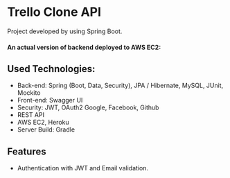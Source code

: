 # Trello Clone API

Project developed by using Spring Boot. <br>

#### An actual version of backend deployed to AWS EC2:

## Used Technologies:

* Back-end: Spring (Boot, Data, Security), JPA / Hibernate, MySQL, JUnit, Mockito
* Front-end: Swagger UI
* Security: JWT, OAuth2 Google, Facebook, Github
* REST API
* AWS EC2, Heroku
* Server Build: Gradle

## Features

* Authentication with JWT and Email validation.
